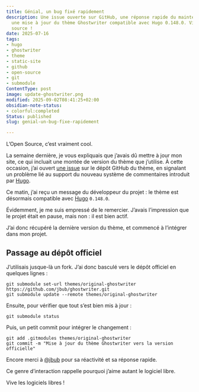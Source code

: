 ```yaml
---
title: Génial, un bug fixé rapidement
description: Une issue ouverte sur GitHub, une réponse rapide du mainteneur, et 
  une mise à jour du thème Ghostwriter compatible avec Hugo 0.148.0. Vive l'open
  source !
date: 2025-07-16
tags:
- hugo
- ghostwriter
- theme
- static-site
- github
- open-source
- git
- submodule
ContentType: post
image: update-ghostwriter.png
modified: 2025-09-02T08:41:25+02:00
obsidian-note-status:
- colorful:completed
Status: published
slug: genial-un-bug-fixe-rapidement

---
```


L’Open Source, c’est vraiment cool.

La semaine dernière, je vous expliquais que j’avais dû mettre à jour mon site, ce qui incluait une montée de version du thème que j’utilise. À cette occasion, j’ai ouvert [une issue](https://github.com/jbub/ghostwriter/issues/126) sur le dépôt GitHub du thème, en signalant un problème lié au support du nouveau système de commentaires introduit par [Hugo].

Ce matin, j’ai reçu un message du développeur du projet : le thème est désormais compatible avec [Hugo] `0.148.0`.

Évidemment, je me suis empressé de le remercier. J’avais l’impression que le projet était en pause, mais non : il est bien actif.

J’ai donc récupéré la dernière version du thème, et commencé à l’intégrer dans mon projet.

## Passage au dépôt officiel

J’utilisais jusque-là un fork. J’ai donc basculé vers le dépôt officiel en quelques lignes :

```
git submodule set-url themes/original-ghostwriter https://github.com/jbub/ghostwriter.git
git submodule update --remote themes/original-ghostwriter
```

Ensuite, pour vérifier que tout s’est bien mis à jour :
```
git submodule status
```

Puis, un petit commit pour intégrer le changement :

```
git add .gitmodules themes/original-ghostwriter
git commit -m "Mise à jour du thème Ghostwriter vers la version officielle"
```

Encore merci à [@jbub](https://github.com/jbub) pour sa réactivité et sa réponse rapide.

Ce genre d’interaction rappelle pourquoi j’aime autant le logiciel libre.

  

Vive les logiciels libres !

[Hugo]: https://gohugo.io